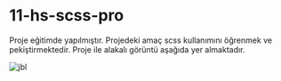 # 11-hs-scss-pro

Proje eğitimde yapılmıştır. Projedeki amaç scss kullanımını öğrenmek ve pekiştirmektedir. Proje ile alakalı görüntü aşağıda yer almaktadır.

![jbl](https://github.com/user-attachments/assets/72f4009d-4074-4224-8d60-951422d80d13)
